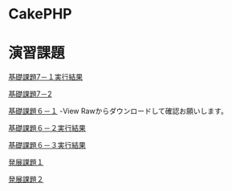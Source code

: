 CakePHP
=======

演習課題
=======

[基礎課題7－１](https://github.com/MJunki/g031k151/blob/master/app/Controller/BoardsController.php)[実行結果](http://49.212.46.130/~g031k151/cake/boards)

[基礎課題7－2](http://49.212.46.130/~g031k151/7-2.php)


[基礎課題６－１](https://github.com/MJunki/g031k151/blob/master/%E6%83%85%E5%A0%B1%E3%82%B7%E3%82%B9%E3%83%86%E3%83%A0%E6%BC%94%E7%BF%926-1.docx) -View Rawからダウンロードして確認お願いします。

[基礎課題６－２](https://github.com/MJunki/g031k151/blob/master/app/Controller/MushupsController.php)[実行結果](http://49.212.46.130/~g031k151/cake/mushups/)

[基礎課題６－３](https://github.com/MJunki/g031k151/blob/master/app/Controller/JoinsController.php)[実行結果](http://49.212.46.130/~g031k151/cake/Joins/input)

[発展課題１](http://49.212.46.130/~g031k151/6-1.PNG)

[発展課題２](http://49.212.46.130/~g031k151/6-2-2.php)